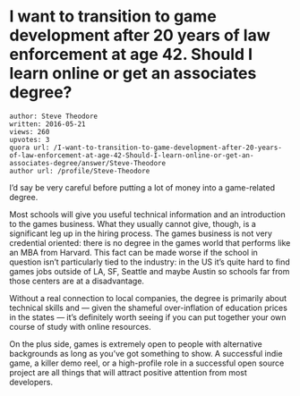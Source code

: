 # I want to transition to game development after 20 years of law enforcement at age 42. Should I learn online or get an associates degree?

	author: Steve Theodore
	written: 2016-05-21
	views: 260
	upvotes: 3
	quora url: /I-want-to-transition-to-game-development-after-20-years-of-law-enforcement-at-age-42-Should-I-learn-online-or-get-an-associates-degree/answer/Steve-Theodore
	author url: /profile/Steve-Theodore


I’d say be very careful before putting a lot of money into a game-related degree.

Most schools will give you useful technical information and an introduction to the games business. What they usually cannot give, though, is a significant leg up in the hiring process. The games business is not very credential oriented: there is no degree in the games world that performs like an MBA from Harvard. This fact can be made worse if the school in question isn’t particularly tied to the industry: in the US it’s quite hard to find games jobs outside of LA, SF, Seattle and maybe Austin so schools far from those centers are at a disadvantage.

Without a real connection to local companies, the degree is primarily about technical skills and — given the shameful over-inflation of education prices in the states — it’s definitely worth seeing if you can put together your own course of study with online resources.

On the plus side, games is extremely open to people with alternative backgrounds as long as you’ve got something to show. A successful indie game, a killer demo reel, or a high-profile role in a successful open source project are all things that will attract positive attention from most developers.

